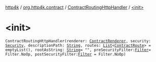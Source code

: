 [http4k](../../index.md) / [org.http4k.contract](../index.md) / [ContractRoutingHttpHandler](index.md) / [&lt;init&gt;](./-init-.md)

# &lt;init&gt;

`ContractRoutingHttpHandler(renderer: `[`ContractRenderer`](../-contract-renderer/index.md)`, security: `[`Security`](../-security/index.md)`, descriptionPath: `[`String`](https://kotlinlang.org/api/latest/jvm/stdlib/kotlin/-string/index.html)`, routes: `[`List`](https://kotlinlang.org/api/latest/jvm/stdlib/kotlin.collections/-list/index.html)`<`[`ContractRoute`](../-contract-route/index.md)`> = emptyList(), rootAsString: `[`String`](https://kotlinlang.org/api/latest/jvm/stdlib/kotlin/-string/index.html)` = "", preSecurityFilter: `[`Filter`](../../org.http4k.core/-filter/index.md)` = Filter.NoOp, postSecurityFilter: `[`Filter`](../../org.http4k.core/-filter/index.md)` = Filter.NoOp)`